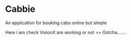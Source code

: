 # Cabbie
An application for booking cabs online but simple 

Here i am check VisionX are working or not >> Gotcha.......